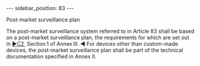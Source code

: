 
<meta data-rh="true" name="docsearch:language" content="en">
<meta data-rh="true" name="docsearch:version" content="current">
<meta data-rh="true" name="docsearch:docusaurus_tag" content="docs-default-current">
        ---
sidebar_position: 83
---
           <p class="stitle-article-norm">Post-market surveillance plan</p>
   <p class="norm">The post-market surveillance system referred to in 
Article&nbsp;83 shall be based on a post-market surveillance plan, the 
requirements for which are set out in <span>
         <a href="https://eur-lex.europa.eu/legal-content/EN/AUTO/?uri=celex:32017R0745R%2802%29" onclick="window.open(this.href,'_blanc'); return false;" title="32017R0745R(02): REPLACED">
            <span class="boldface">►C2</span>
         </a><a class="anchorarrow" id="C2-2" href="#C2-3"><i class="fa fa-arrow-down" title="NEXT" ></i></a>
      </span>&nbsp;Section 1 of Annex III.<span class="boldface">&nbsp;◄ </span>
 For devices other than custom-made devices, the post-market 
surveillance plan shall be part of the technical documentation specified
 in Annex&nbsp;II.</p>